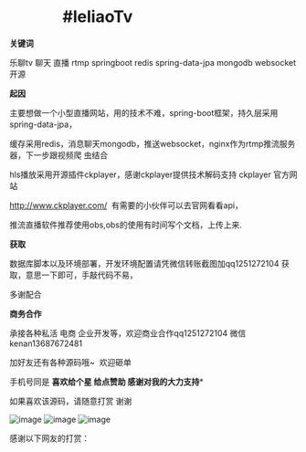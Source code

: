 #               #leliaoTv

****************关键词****************

乐聊tv 聊天 直播 rtmp springboot redis spring-data-jpa mongodb websocket 开源 

****************起因****************

主要想做一个小型直播网站，用的技术不难，spring-boot框架，持久层采用spring-data-jpa，

缓存采用redis，消息聊天mongodb，推送websocket，nginx作为rtmp推流服务器，下一步跟视频爬
虫结合

hls播放采用开源插件ckplayer，感谢ckplayer提供技术解码支持    ckplayer   官方网站 

http://www.ckplayer.com/  有需要的小伙伴可以去官网看看api，

推流直播软件推荐使用obs,obs的使用有时间写个文档，上传上来.

****************获取****************

数据库脚本以及环境部署，开发环境配置请凭微信转账截图加qq1251272104 获取，意思一下即可，手敲代码不易，

多谢配合

****************商务合作****************

承接各种私活 电商 企业开发等，欢迎商业合作qq1251272104 微信kenan13687672481 

加好友还有各种源码哦~  欢迎砸单

手机号同是
****************喜欢给个星 给点赞助 感谢对我的大力支持*****************

如果喜欢该源码，请随意打赏 谢谢 

![image](https://github.com/gongtengxinyi/leliaotv/blob/master/src/test/java/com/example/demo/a.png)
![image](https://github.com/gongtengxinyi/leliaotv/blob/master/src/test/java/com/example/demo/b.png)
![image](https://github.com/gongtengxinyi/leliaotv/blob/master/src/test/java/com/example/demo/c.png)



感谢以下网友的打赏：


